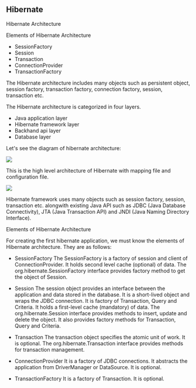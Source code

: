 
## Hibernate 
Hibernate Architecture

Elements of Hibernate Architecture

- SessionFactory
- Session
- Transaction
- ConnectionProvider
- TransactionFactory

The Hibernate architecture includes many objects such as persistent object, session factory, transaction factory, connection factory, session, transaction etc.


The Hibernate architecture is categorized in four layers.

- Java application layer
- Hibernate framework layer
- Backhand api layer
- Database layer

Let's see the diagram of hibernate architecture:

![](https://www.javatpoint.com/images/hibernate/arc2.jpg)

This is the high level architecture of Hibernate with mapping file and configuration file.

![](https://www.javatpoint.com/images/hibernate/architecture.jpg)

Hibernate framework uses many objects such as session factory, session, transaction etc. alongwith existing Java API such as JDBC (Java Database Connectivity), JTA (Java Transaction API) and JNDI (Java Naming Directory Interface).


 
Elements of Hibernate Architecture

For creating the first hibernate application, we must know the elements of Hibernate architecture. They are as follows:

- SessionFactory
The SessionFactory is a factory of session and client of ConnectionProvider. It holds second level cache (optional) of data. The org.hibernate.SessionFactory interface provides factory method to get the object of Session.

- Session
The session object provides an interface between the application and data stored in the database. It is a short-lived object and wraps the JDBC connection. It is factory of Transaction, Query and Criteria. It holds a first-level cache (mandatory) of data. The org.hibernate.Session interface provides methods to insert, update and delete the object. It also provides factory methods for Transaction, Query and Criteria.

- Transaction
The transaction object specifies the atomic unit of work. It is optional. The org.hibernate.Transaction interface provides methods for transaction management.

- ConnectionProvider
It is a factory of JDBC connections. It abstracts the application from DriverManager or DataSource. It is optional.

- TransactionFactory
It is a factory of Transaction. It is optional.



